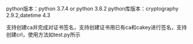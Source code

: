 python版本：python 3.7.4 or python 3.8.2
python库版本：cryptography 2.9.2,datetime 4.3

支持创建ca并完成对证书签名，支持创建证书用已有ca和cakey进行签名，支持创建crl，使用方法如test.py所示
